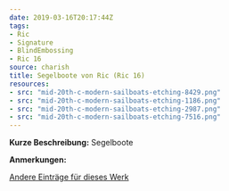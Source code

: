 ```yaml
---
date: 2019-03-16T20:17:44Z
tags:
- Ric
- Signature
- BlindEmbossing
- Ric 16
source: charish
title: Segelboote von Ric (Ric 16)
resources:
- src: "mid-20th-c-modern-sailboats-etching-8429.png"
- src: "mid-20th-c-modern-sailboats-etching-1186.png"
- src: "mid-20th-c-modern-sailboats-etching-2987.png"
- src: "mid-20th-c-modern-sailboats-etching-7516.png"
---
```


**Kurze Beschreibung:** Segelboote

**Anmerkungen:**

[Andere Einträge für dieses Werk](/tags/Ric-16)
